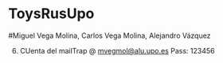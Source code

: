 # ToysRusUpo

#Miguel Vega Molina, Carlos Vega Molina, Alejandro Vázquez

6. CUenta del mailTrap
   @ mvegmol@alu.upo.es
   Pass: 123456
